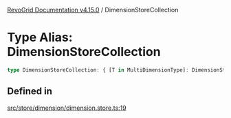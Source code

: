 [RevoGrid Documentation v4.15.0](README.md) / DimensionStoreCollection

# Type Alias: DimensionStoreCollection

```ts
type DimensionStoreCollection: { [T in MultiDimensionType]: DimensionStore };
```

## Defined in

[src/store/dimension/dimension.store.ts:19](https://github.com/revolist/revogrid/blob/f57e3b1afae49404a5b6670c54899cb5770f47c4/src/store/dimension/dimension.store.ts#L19)
